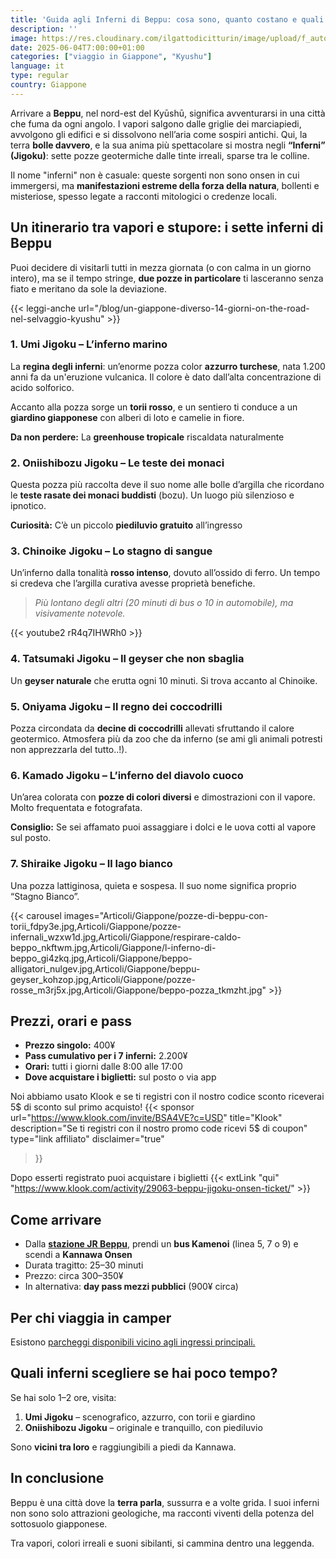 ```yaml
---
title: 'Guida agli Inferni di Beppu: cosa sono, quanto costano e quali vale la pena vedere'
description: ''
image: https://res.cloudinary.com/ilgattodicitturin/image/upload/f_auto,q_auto,w_800,dpr_auto/v1751873780/Articoli/Giappone/guida-a-beppu-giappone_dsrvms.png
date: 2025-06-04T7:00:00+01:00
categories: ["viaggio in Giappone", "Kyushu"]
language: it
type: regular   
country: Giappone
---
```


Arrivare a **Beppu**, nel nord-est del Kyūshū, significa avventurarsi in una città che fuma da ogni angolo. I vapori salgono dalle griglie dei marciapiedi, avvolgono gli edifici e si dissolvono nell’aria come sospiri antichi. Qui, la terra **bolle davvero**, e la sua anima più spettacolare si mostra negli **“Inferni” (Jigoku)**: sette pozze geotermiche dalle tinte irreali, sparse tra le colline.

Il nome "inferni" non è casuale: queste sorgenti non sono onsen in cui immergersi, ma **manifestazioni estreme della forza della natura**, bollenti e misteriose, spesso legate a racconti mitologici o credenze locali.

## Un itinerario tra vapori e stupore: i sette inferni di Beppu

Puoi decidere di visitarli tutti in mezza giornata (o con calma in un giorno intero), ma se il tempo stringe, **due pozze in particolare** ti lasceranno senza fiato e meritano da sole la deviazione.

{{< leggi-anche url="/blog/un-giappone-diverso-14-giorni-on-the-road-nel-selvaggio-kyushu" >}}

### 1. Umi Jigoku – L’inferno marino

La **regina degli inferni**: un’enorme pozza color **azzurro turchese**, nata 1.200 anni fa da un'eruzione vulcanica. Il colore è dato dall’alta concentrazione di acido solforico.

Accanto alla pozza sorge un **torii rosso**, e un sentiero ti conduce a un **giardino giapponese** con alberi di loto e camelie in fiore.

**Da non perdere:** La **greenhouse tropicale** riscaldata naturalmente

### 2. Oniishibozu Jigoku – Le teste dei monaci

Questa pozza più raccolta deve il suo nome alle bolle d’argilla che ricordano le **teste rasate dei monaci buddisti** (bozu). Un luogo più silenzioso e ipnotico.

**Curiosità:** C’è un piccolo **piediluvio gratuito** all’ingresso

### 3. Chinoike Jigoku – Lo stagno di sangue

Un’inferno dalla tonalità **rosso intenso**, dovuto all’ossido di ferro. Un tempo si credeva che l’argilla curativa avesse proprietà benefiche.

> *Più lontano degli altri (20 minuti di bus o 10 in automobile), ma visivamente notevole.*

{{< youtube2 rR4q7IHWRh0 >}}

### 4. Tatsumaki Jigoku – Il geyser che non sbaglia

Un **geyser naturale** che erutta ogni 10 minuti. Si trova accanto al Chinoike.

### 5. Oniyama Jigoku – Il regno dei coccodrilli

Pozza circondata da **decine di coccodrilli** allevati sfruttando il calore geotermico. Atmosfera più da zoo che da inferno (se ami gli animali potresti non apprezzarla del tutto..!).

### 6. Kamado Jigoku – L’inferno del diavolo cuoco

Un’area colorata con **pozze di colori diversi** e dimostrazioni con il vapore. Molto frequentata e fotografata.

**Consiglio:** Se sei affamato puoi assaggiare i dolci e le uova cotti al vapore sul posto.

### 7. Shiraike Jigoku – Il lago bianco

Una pozza lattiginosa, quieta e sospesa. Il suo nome significa proprio “Stagno Bianco”.

{{< carousel images="Articoli/Giappone/pozze-di-beppu-con-torii_fdpy3e.jpg,Articoli/Giappone/pozze-infernali_wzxw1d.jpg,Articoli/Giappone/respirare-caldo-beppo_nkftwm.jpg,Articoli/Giappone/l-inferno-di-beppo_gi4zkq.jpg,Articoli/Giappone/beppo-alligatori_nulgev.jpg,Articoli/Giappone/beppu-geyser_kohzop.jpg,Articoli/Giappone/pozze-rosse_m3rj5x.jpg,Articoli/Giappone/beppo-pozza_tkmzht.jpg" >}}

## Prezzi, orari e pass

- **Prezzo singolo:** 400¥
- **Pass cumulativo per i 7 inferni:** 2.200¥  
- **Orari:** tutti i giorni dalle 8:00 alle 17:00  
- **Dove acquistare i biglietti:** sul posto o via app

Noi abbiamo usato Klook e se ti registri con il nostro codice sconto riceverai 5$ di sconto sul primo acquisto! 
{{< sponsor 
    url="https://www.klook.com/invite/BSA4VE?c=USD"
    title="Klook"
    description="Se ti registri con il nostro promo code ricevi 5$ di coupon"
    type="link affiliato"
    disclaimer="true"
>}}

Dopo esserti registrato puoi acquistare i biglietti {{< extLink "qui" "https://www.klook.com/activity/29063-beppu-jigoku-onsen-ticket/" >}}
## Come arrivare
- Dalla **[stazione JR Beppu](/blog/prenota-i-tuoi-treni-giapponesi-con-japan-bullet-train-e-viaggia-senza-stress)**, prendi un **bus Kamenoi** (linea 5, 7 o 9) e scendi a **Kannawa Onsen**  
- Durata tragitto: 25–30 minuti  
- Prezzo: circa 300–350¥  
- In alternativa: **day pass mezzi pubblici** (900¥ circa)

## Per chi viaggia in camper

Esistono [parcheggi disponibili vicino agli ingressi principali.](/blog/sosta-camper-in-giappone-molto-piu-di-un-parcheggio) 

## Quali inferni scegliere se hai poco tempo?

Se hai solo 1–2 ore, visita:

1. **Umi Jigoku** – scenografico, azzurro, con torii e giardino  
2. **Oniishibozu Jigoku** – originale e tranquillo, con piediluvio

Sono **vicini tra loro** e raggiungibili a piedi da Kannawa.

## In conclusione

Beppu è una città dove la **terra parla**, sussurra e a volte grida. I suoi inferni non sono solo attrazioni geologiche, ma racconti viventi della potenza del sottosuolo giapponese.

Tra vapori, colori irreali e suoni sibilanti, si cammina dentro una leggenda.

